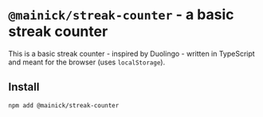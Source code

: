 # `@mainick/streak-counter` - a basic streak counter

This is a basic streak counter - inspired by Duolingo - written in TypeScript and meant for the browser 
(uses `localStorage`). 

## Install

```shell
npm add @mainick/streak-counter
```